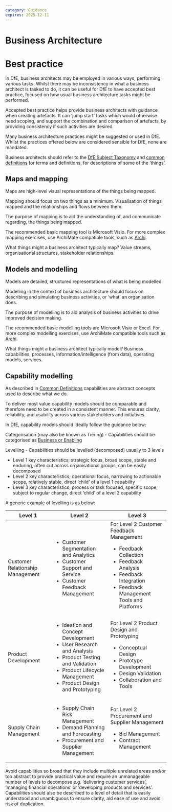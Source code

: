 ```yaml
---
category: Guidance
expires: 2025-12-11
---
```


# Business Architecture

# Best practice

In DfE, business architects may be employed in various ways, performing various tasks. Whilst there may be inconsistency in what a business architect is tasked to do, it can be useful for DfE to have accepted best practice, focused on how usual business architecture tasks might be performed.

Accepted best practice helps provide business architects with guidance when creating artefacts. It can ‘jump start’ tasks which would otherwise need scoping, and support the combination and comparison of artefacts, by providing consistency if such activities are desired.

Many business architecture practices might be suggested or used in DfE. Whilst the practices offered below are considered sensible for DfE, none are mandated.

Business architects should refer to the [DfE Subject Taxonomy](https://educationgovuk.sharepoint.com/sites/lvedfe00014) and [common definitions](../common-definitions/) for terms and definitions, for descriptions of some of the ‘things’.


## Maps and mapping

Maps are high-level visual representations of the things being mapped.

Mapping should focus on two things as a minimum. Visualisation of things mapped and the relationships and flows between them.

The purpose of mapping is to aid the understanding of, and communicate regarding, the things being mapped.

The recommended basic mapping tool is Microsoft Visio. For more complex mapping exercises, use ArchiMate compatible tools, such as [Archi](https://www.archimatetool.com/).

What things might a business architect typically map? Value streams, organisational structures, stakeholder relationships.


## Models and modelling

Models are detailed, structured representations of what is being modelled.

Modelling in the context of business architecture should focus on describing and simulating business activities, or ‘what’ an organisation does.

The purpose of modelling is to aid analysis of business activities to drive improved decision making.

The recommended basic modelling tools are Microsoft Visio or Excel. For more complex modelling exercises, use ArchiMate compatible tools such as [Archi](https://www.archimatetool.com/).

What things might a business architect typically model? Business capabilities, processes, information/intelligence (from data), operating models, services.

## Capability modelling

As described in [Common Definitions](https://dfe-digital.github.io/architecture/standards/common-definitions/#capability) capabilities are abstract concepts used to describe what we do.

To deliver most value capability models should be comparable and therefore need to be created in a consistent manner. This ensures clarity, reliability, and usability across various stakeholders and initiatives.

In DfE, capability models should ideally follow the guidance below:

Categorisation (may also be known as Tiering) - Capabilities should be categorised as [Business or Enabling](https://dfe-digital.github.io/architecture/standards/common-definitions/#capability)

Levelling - Capabilities should be levelled (decomposed) usually to 3 levels

* Level 1 key characteristics; strategic focus, broad scope, stable and enduring, often cut across organisational groups, can be easily decomposed
* Level 2 key characteristics; operational focus, narrowing to actionable scope, relatively stable, direct ‘child’ of a level 1 capability
* Level 3 key characteristics; process or task focused, specific scope, subject to regular change, direct ‘child’ of a level 2 capability

A generic example of levelling is as below:

|Level 1| Level 2|Level 3|
|-----------|-----------|-----------|
|Customer Relationship Management|<ul><li>Customer Segmentation and Analytics</li><li>Customer Support and Service</li><li>Customer Feedback Management|For Level 2 Customer Feedback Management<ul><li>Feedback Collection</li><li>Feedback Analysis</li><li>Feedback Integration</li><li>Feedback Management Tools and Platforms|
|Product Development|<ul><li>Ideation and Concept Development</li><li>User Research and Analysis</li><li>Product Testing and Validation</li><li>Product Lifecycle Management</li><li>Product Design and Prototyping|For Level 2 Product Design and Prototyping<ul><li>Conceptual Design</li><li>Prototype Development</li><li>Design Validation</li><li>Collaboration and Tools|
|Supply Chain Management|<ul><li>Supply Chain Risk Management</li><li>Demand Planning and Forecasting</li><li>Procurement and Supplier Management|For Level 2 Procurement and Supplier Management<ul><li>Bid Management</li><li>Contract Management|

Avoid capabilities so broad that they include multiple unrelated areas and/or too abstract to provide practical value and require an unmanageable number of levels to decompose e.g. ‘delivering customer services’, ‘managing financial operations’ or ’developing products and services’. Capabilities should also be described to a level of detail that is easily understood and unambiguous to ensure clarity, aid ease of use and avoid risk of duplication.

